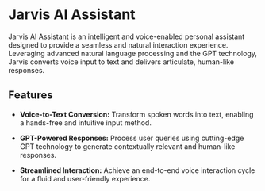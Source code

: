 # Jarvis AI Assistant

Jarvis AI Assistant is an intelligent and voice-enabled personal assistant designed to provide a seamless and natural interaction experience. Leveraging advanced natural language processing and the GPT technology, Jarvis converts voice input to text and delivers articulate, human-like responses.

## Features

- **Voice-to-Text Conversion:** Transform spoken words into text, enabling a hands-free and intuitive input method.

- **GPT-Powered Responses:** Process user queries using cutting-edge GPT technology to generate contextually relevant and human-like responses.

- **Streamlined Interaction:** Achieve an end-to-end voice interaction cycle for a fluid and user-friendly experience.
